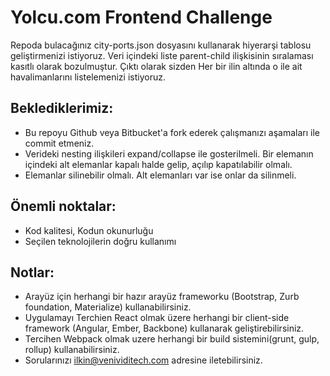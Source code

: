# Yolcu.com Frontend Challenge

Repoda bulacağınız city-ports.json dosyasını kullanarak hiyerarşi tablosu geliştirmenizi istiyoruz. 
Veri içindeki liste parent-child ilişkisinin sıralaması kasıtlı olarak bozulmuştur. 
Çıktı olarak sizden Her bir ilin altında o ile ait havalimanlarını listelemenizi istiyoruz.

## Beklediklerimiz:

- Bu repoyu Github veya Bitbucket'a fork ederek çalışmanızı aşamaları ile commit etmeniz. 
- Verideki nesting ilişkileri expand/collapse ile gosterilmeli. Bir elemanın içindeki alt elemanlar
kapalı halde gelip, açılıp kapatılabilir olmalı.
- Elemanlar silinebilir olmalı. Alt elemanları var ise onlar da silinmeli.

## Önemli noktalar:

- Kod kalitesi, Kodun okunurluğu
- Seçilen teknolojilerin doğru kullanımı

## Notlar:

- Arayüz için herhangi bir hazır arayüz frameworku (Bootstrap, Zurb foundation, Materialize) kullanabilirsiniz.
- Uygulamayı Terchien React olmak üzere herhangi bir client-side framework (Angular, Ember, Backbone) kullanarak
geliştirebilirsiniz.
- Tercihen Webpack olmak uzere herhangi bir build sistemini(grunt, gulp, rollup) kullanabilirsiniz.
- Sorularınızı ilkin@venividitech.com adresine iletebilirsiniz.
